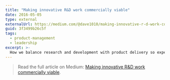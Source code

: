 ```yaml
---
title: "Making innovative R&D work commercially viable"
date: 2016-05-05
type: external
externalUrl: https://medium.com/@dave1010/making-innovative-r-d-work-commercially-viable-3f3499b26c5f
guid: 3f3499b26c5f
tags:
  - product-management
  - leadership
excerpt: >-
  How we balance research and development with product delivery so experiments translate into commercially viable software.
---
```


> Read the full article on Medium: [Making innovative R&D work commercially viable](https://medium.com/@dave1010/making-innovative-r-d-work-commercially-viable-3f3499b26c5f).
